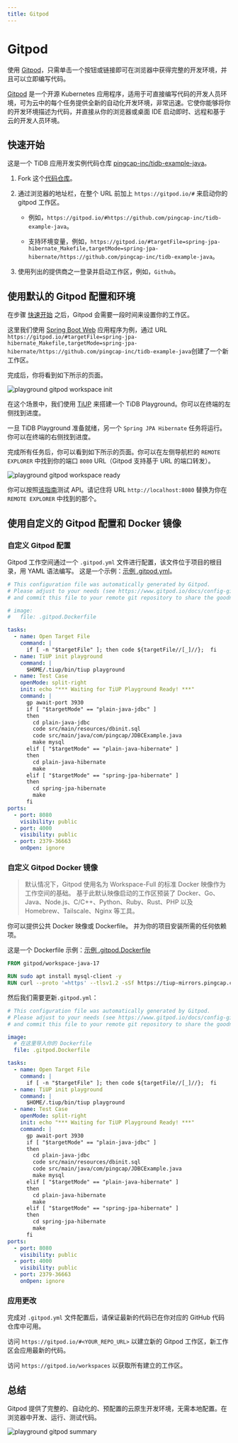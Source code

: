 ```yaml
---
title: Gitpod
---
```


<!-- markdownlint-disable MD029 -->

# Gitpod

使用 [Gitpod](https://www.gitpod.io/)，只需单击一个按钮或链接即可在浏览器中获得完整的开发环境，并且可以立即编写代码。

[Gitpod](https://github.com/gitpod-io/gitpod) 是一个开源 Kubernetes 应用程序，适用于可直接编写代码的开发人员环境，可为云中的每个任务提供全新的自动化开发环境，非常迅速。它使你能够将你的开发环境描述为代码，并直接从你的浏览器或桌面 IDE 启动即时、远程和基于云的开发人员环境。

## 快速开始

这是一个 TiDB 应用开发实例代码仓库 [pingcap-inc/tidb-example-java](https://github.com/pingcap-inc/tidb-example-java)。

1. Fork 这个[代码仓库](https://github.com/pingcap-inc/tidb-example-java)。

2. 通过浏览器的地址栏，在整个 URL 前加上 `https://gitpod.io/#` 来启动你的 gitpod 工作区。

    - 例如，`https://gitpod.io/#https://github.com/pingcap-inc/tidb-example-java`。

    - 支持环境变量，例如，`https://gitpod.io/#targetFile=spring-jpa-hibernate_Makefile,targetMode=spring-jpa-hibernate/https://github.com/pingcap-inc/tidb-example-java`。

3. 使用列出的提供商之一登录并启动工作区，例如，`Github`。

## 使用默认的 Gitpod 配置和环境

在步骤 [快速开始](#quick-start) 之后，Gitpod 会需要一段时间来设置你的工作区。

这里我们使用 [Spring Boot Web](/develop/dev-guide-sample-application-spring-boot.md) 应用程序为例，通过 URL `https://gitpod.io/#targetFile=spring-jpa-hibernate_Makefile,targetMode=spring-jpa-hibernate/https://github.com/pingcap-inc/tidb-example-java`创建了一个新工作区。

完成后，你将看到如下所示的页面。

![playground gitpod workspace init](/media/develop/playground-gitpod-workspace-init.png)

在这个场景中，我们使用 [TiUP](https://docs.pingcap.com/zh/tidb/stable/tiup-overview) 来搭建一个 TiDB Playground。你可以在终端的左侧找到进度。

一旦 TiDB Playground 准备就绪，另一个 `Spring JPA Hibernate` 任务将运行。 你可以在终端的右侧找到进度。

完成所有任务后，你可以看到如下所示的页面。你可以在左侧导航栏的 `REMOTE EXPLORER` 中找到你的端口 `8080` URL（Gitpod 支持基于 URL 的端口转发）。

![playground gitpod workspace ready](/media/develop/playground-gitpod-workspace-ready.png)

你可以按照[该指南](/develop/dev-guide-sample-application-spring-boot.md#第-6-步http-请求)测试 API。请记住将 URL `http://localhost:8080` 替换为你在 `REMOTE EXPLORER` 中找到的那个。

## 使用自定义的 Gitpod 配置和 Docker 镜像

### 自定义 Gitpod 配置

Gitpod 工作空间通过一个 `.gitpod.yml` 文件进行配置，该文件位于项目的根目录，用 YAML 语法编写。 这是一个示例：[示例 .gitpod.yml](https://github.com/pingcap-inc/tidb-example-java/blob/main/.gitpod.yml)。

```yml
# This configuration file was automatically generated by Gitpod.
# Please adjust to your needs (see https://www.gitpod.io/docs/config-gitpod-file)
# and commit this file to your remote git repository to share the goodness with others.

# image:
#   file: .gitpod.Dockerfile

tasks:
  - name: Open Target File
    command: |
      if [ -n "$targetFile" ]; then code ${targetFile//[_]//};  fi
  - name: TiUP init playground
    command: |
      $HOME/.tiup/bin/tiup playground
  - name: Test Case
    openMode: split-right
    init: echo "*** Waiting for TiUP Playground Ready! ***"
    command: |
      gp await-port 3930
      if [ "$targetMode" == "plain-java-jdbc" ]
      then
        cd plain-java-jdbc
        code src/main/resources/dbinit.sql
        code src/main/java/com/pingcap/JDBCExample.java
        make mysql
      elif [ "$targetMode" == "plain-java-hibernate" ]
      then
        cd plain-java-hibernate
        make
      elif [ "$targetMode" == "spring-jpa-hibernate" ]
      then
        cd spring-jpa-hibernate
        make
      fi
ports:
  - port: 8080
    visibility: public
  - port: 4000
    visibility: public
  - port: 2379-36663
    onOpen: ignore
```

### 自定义 Gitpod Docker 镜像

> 默认情况下，Gitpod 使用名为 Workspace-Full 的标准 Docker 映像作为工作空间的基础。 基于此默认映像启动的工作区预装了 Docker、Go、Java、Node.js、C/C++、Python、Ruby、Rust、PHP 以及 Homebrew、Tailscale、Nginx 等工具。

你可以提供公共 Docker 映像或 Dockerfile。 并为你的项目安装所需的任何依赖项。

这是一个 Dockerfile 示例：[示例 .gitpod.Dockerfile](https://github.com/pingcap-inc/tidb-example-java/blob/main/.gitpod.Dockerfile)

```dockerfile
FROM gitpod/workspace-java-17

RUN sudo apt install mysql-client -y
RUN curl --proto '=https' --tlsv1.2 -sSf https://tiup-mirrors.pingcap.com/install.sh | sh
```

然后我们需要更新`.gitpod.yml`：

```yml
# This configuration file was automatically generated by Gitpod.
# Please adjust to your needs (see https://www.gitpod.io/docs/config-gitpod-file)
# and commit this file to your remote git repository to share the goodness with others.

image:
  # 在这里导入你的 Dockerfile
  file: .gitpod.Dockerfile

tasks:
  - name: Open Target File
    command: |
      if [ -n "$targetFile" ]; then code ${targetFile//[_]//};  fi
  - name: TiUP init playground
    command: |
      $HOME/.tiup/bin/tiup playground
  - name: Test Case
    openMode: split-right
    init: echo "*** Waiting for TiUP Playground Ready! ***"
    command: |
      gp await-port 3930
      if [ "$targetMode" == "plain-java-jdbc" ]
      then
        cd plain-java-jdbc
        code src/main/resources/dbinit.sql
        code src/main/java/com/pingcap/JDBCExample.java
        make mysql
      elif [ "$targetMode" == "plain-java-hibernate" ]
      then
        cd plain-java-hibernate
        make
      elif [ "$targetMode" == "spring-jpa-hibernate" ]
      then
        cd spring-jpa-hibernate
        make
      fi
ports:
  - port: 8080
    visibility: public
  - port: 4000
    visibility: public
  - port: 2379-36663
    onOpen: ignore
```

### 应用更改

完成对 `.gitpod.yml` 文件配置后，请保证最新的代码已在你对应的 GitHub 代码仓库中可用。

访问 `https://gitpod.io/#<YOUR_REPO_URL>` 以建立新的 Gitpod 工作区，新工作区会应用最新的代码。

访问 `https://gitpod.io/workspaces` 以获取所有建立的工作区。

## 总结

Gitpod 提供了完整的、自动化的、预配置的云原生开发环境，无需本地配置。在浏览器中开发、运行、测试代码。

![playground gitpod summary](/media/develop/playground-gitpod-summary.png)
